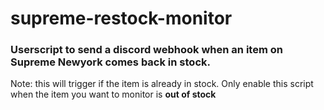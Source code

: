 # supreme-restock-monitor
### Userscript to send a discord webhook when an item on Supreme Newyork comes back in stock.

Note: this will trigger if the item is already in stock. Only enable this script when the item you want to monitor is **out of stock**
